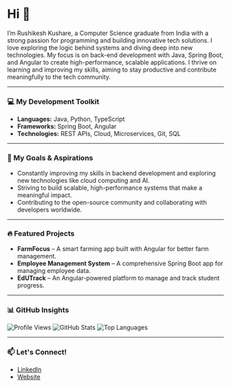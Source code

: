 # Hi 👋

I’m Rushikesh Kushare, a Computer Science graduate from India with a strong passion for programming and building innovative tech solutions. I love exploring the logic behind systems and diving deep into new technologies. My focus is on back-end development with Java, Spring Boot, and Angular to create high-performance, scalable applications. I thrive on learning and improving my skills, aiming to stay productive and contribute meaningfully to the tech community.

---

### 💻 My Development Toolkit

- **Languages:** Java, Python, TypeScript
- **Frameworks:** Spring Boot, Angular
- **Technologies:** REST APIs, Cloud, Microservices, Git, SQL

---

### 🎯 My Goals & Aspirations

- Constantly improving my skills in backend development and exploring new technologies like cloud computing and AI.
- Striving to build scalable, high-performance systems that make a meaningful impact.
- Contributing to the open-source community and collaborating with developers worldwide.

---

### 🔥 Featured Projects

- **FarmFocus** – A smart farming app built with Angular for better farm management.
- **Employee Management System** – A comprehensive Spring Boot app for managing employee data.
- **EdUTrack** – An Angular-powered platform to manage and track student progress.

---

### 📊 GitHub Insights

![Profile Views](https://komarev.com/ghpvc/?username=rushi0n&color=blue)
![GitHub Stats](https://github-readme-stats.vercel.app/api?username=rushi0n&show_icons=true&theme=radical)
![Top Languages](https://github-readme-stats.vercel.app/api/top-langs/?username=rushi0n&layout=compact&theme=radical)

---

### 📫 Let's Connect!

- [LinkedIn](https://www.linkedin.com/in/rushikesh-kushare-781375312)
- [Website](http://rushi.is-a.dev)
